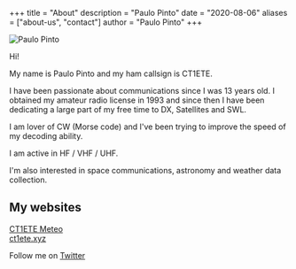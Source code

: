 +++
title = "About"
description = "Paulo Pinto"
date = "2020-08-06"
aliases = ["about-us", "contact"]
author = "Paulo Pinto"
+++

![Paulo Pinto](/img/pp_rounded.png)

Hi!

My name is Paulo Pinto and my ham callsign is CT1ETE.

I have been passionate about communications since I was 13 years old. I obtained my amateur radio license in 1993 and since then I have been dedicating a large part of my free time to DX, Satellites and SWL.

I am lover of CW (Morse code) and I've been trying to improve the speed of my decoding ability.

I am active in HF / VHF / UHF.

I'm also interested in space communications, astronomy and weather data collection.

## My websites  
[CT1ETE Meteo](http://meteo.paulopinto.org)  
[ct1ete.xyz](https://ct1ete.xyz)

Follow me on [Twitter](https://twitter.com/CT1ETE) 

